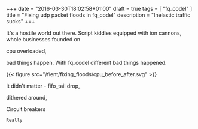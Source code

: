 +++
date = "2016-03-30T18:02:58+01:00"
draft = true
tags = [ "fq_codel" ]
title = "Fixing udp packet floods in fq_codel"
description = "Inelastic traffic sucks"
+++

It's a hostile world out there. Script kiddies equipped with ion
cannons, whole businesses founded on

cpu overloaded,

bad things happen. With fq_codel different bad things happened.

{{< figure src="/flent/fixing_floods/cpu_before_after.svg" >}}

It didn't matter - fifo_tail drop,

dithered around,

Circuit breakers
```
Really
```

